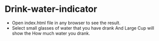 # Drink-water-indicator
- Open index.html file in any browser to see the result.
- Select small glasses of water that you have drank And Large Cup will show the How much water you drank.
